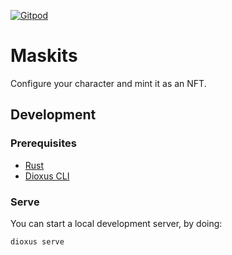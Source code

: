 [![Gitpod][gitpod-shield]][gitpod-url]

# Maskits
Configure your character and mint it as an NFT.

## Development
### Prerequisites
- [Rust](https://www.rust-lang.org/)
- [Dioxus CLI](https://github.com/DioxusLabs/cli)

### Serve
You can start a local development server, by doing:

```
dioxus serve
```

<!-- MARKDOWN LINKS & IMAGES -->
<!-- https://www.markdownguide.org/basic-syntax/#reference-style-links -->

[gitpod-shield]: https://img.shields.io/badge/Gitpod-Ready--to--Code-blue?logo=gitpod&style=for-the-badge
[gitpod-url]: https://gitpod.io/#https://github.com/dr-electron/maskits
